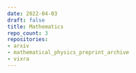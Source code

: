```yaml
---
date: 2022-04-03
draft: false
title: Mathematics
repo_count: 3
repositories:
- arxiv
- mathematical_physics_preprint_archive
- vixra
---
```



